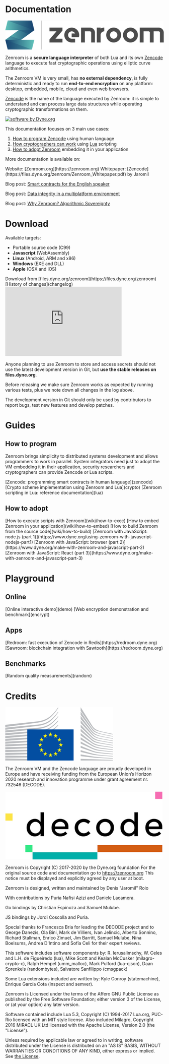 # Documentation

![Zenroom logo](img/zenroom_logotype.png)

Zenroom is a **secure language interpreter** of both Lua and its own
[Zencode](zencode) language to execute fast cryptographic operations using
elliptic curve arithmetics.

The Zenroom VM is very small, has **no external dependency**, is fully
deterministic and ready to run **end-to-end encryption** on any platform:
desktop, embedded, mobile, cloud and even web browsers.

[Zencode](zencode) is the name of the language executed by Zenroom: it is simple
to understand and can process large data structures while operating
cryptographic transformations on them.

[![software by Dyne.org](https://files.dyne.org/software_by_dyne.png)](http://www.dyne.org)

This documentation focuses on 3 main use cases:

1. [How to program Zencode](#how-to-program) using human language
2. [How cryptographers can work](/crypto) using [Lua](/lua) scripting
3. [How to adopt Zenroom](#how-to-adopt) embedding it in your application

More documentation is available on:

<span class="big">
<span class="mdi mdi-home"></span> Website: [Zenroom.org](https://zenroom.org)
</span>

<span class="big">
<span class="mdi mdi-school"></span> Whitepaper: [Zencode](https://files.dyne.org/zenroom/Zenroom_Whitepaper.pdf) by Jaromil
</span>

<span class="mdi mdi-vote"></span> Blog post: [Smart contracts for the English speaker](https://decodeproject.eu/blog/smart-contracts-english-speaker)

<span class="mdi mdi-puzzle"></span> Blog post: [Data integrity in a multiplatform environment](https://decodeproject.eu/blog/cryptographic-data-integrity-multiplatform-environment)

<span class="mdi mdi-hand"></span> Blog post: [Why Zenroom? Algorithmic Sovereignty](https://decodeproject.eu/blog/algorithmic-sovereignty-decode)



# Download

<span class="mdi mdi-target"></span>
Available targets:

- Portable source code (C99)
- **Javascript** (WebAssembly)
- **Linux** (Android, ARM and x86)
- **Windows** (EXE and DLL)
- **Apple** (OSX and iOS)

<span class="big">
<span class="mdi mdi-download"></span>
Download from [files.dyne.org/zenroom](https://files.dyne.org/zenroom)
</span>

<span class="big">
<span class="mdi mdi-history"></span>
[History of changes](changelog)
</span>

<iframe src='https://www.openhub.net/p/zenroom/widgets/project_factoids_stats' scrolling='no' marginHeight='0' marginWidth='0' style='height: 220px; width: 370px; border: none'></iframe>

Anyone planning to use Zenroom to store and access secrets should not
use the latest development version in Git, but **use the stable
releases on files.dyne.org**.

Before releasing we make sure Zenroom works as expected by running
various tests, plus we note down all changes in the log above.

The development version in Git should only be used by contributors to
report bugs, test new features and develop patches.

# Guides


## How to program

Zenroom brings simplicity to distributed systems development and
allows programmers to work in parallel. System integrators need just
to adopt the VM embedding it in their application, security
researchers and cryptographers can provide Zencode or Lua scripts.

<span class="big">
<span class="mdi mdi-flag"></span>
[Zencode: programming smart contracts in human language](zencode)
</span>

<span class="big">
<span class="mdi mdi-math-compass"></span>
[Crypto scheme implementation using Zenroom and Lua](crypto)
</span>

<span class="big">
<span class="mdi mdi-code-braces"></span>
[Zenroom scripting in Lua: reference documentation](lua)
</span>

## How to adopt

<span class="big">
<span class="mdi mdi-run"></span>
[How to execute scripts with Zenroom](wiki/how-to-exec)
</span>

<span class="big">
<span class="mdi mdi-package"></span>
[How to embed Zenroom in your application](wiki/how-to-embed)
</span>

<span class="big">
<span class="mdi mdi-cogs"></span>
[How to build Zenroom from the source code](wiki/how-to-build)
</span>

<span class="big">
<span class="mdi mdi-nodejs"></span>
[Zenroom with JavaScript: node.js (part 1)](https://www.dyne.org/using-zenroom-with-javascript-nodejs-part1)
</span>

<span class="big">
<span class="mdi mdi-language-javascript"></span>
[Zenroom with JavaScript: browser (part 2)](https://www.dyne.org/make-with-zenroom-and-javascript-part-2)
</span>

<span class="big">
<span class="mdi mdi-react"></span>
[Zenroom with JavaScript: React (part 3)](https://www.dyne.org/make-with-zenroom-and-javascript-part-3)
</span>



# Playground

## Online

<span class="big">
<span class="mdi mdi-hand-pointing-right"></span>
[Online interactive demo](demo)
</span>

<span class="big">
<span class="mdi mdi-web"></span>
[Web encryption demonstration and benchmark](encrypt)
</span>

## Apps

<span class="big">
<span class="mdi mdi-network"></span>
[Redroom: fast execution of Zencode in Redis](https://redroom.dyne.org)
</span>

<span class="big">
<span class="mdi mdi-eye"></span>
[Sawroom: blockchain integration with Sawtooth](https://redroom.dyne.org)
</span>

## Benchmarks

<span class="big">
<span class="mdi mdi-cloud-alert"></span>
[Random quality measurements](random)
</span>


# Credits

![Project funded by the European Commission](img/ec_logo.png)

The Zenroom VM and the Zencode language are proudly developed in
Europe and have receiving funding from the European Union’s Horizon
2020 research and innovation programme under grant agreement
nr. 732546 (DECODE).

[![DECODE project](img/decode.jpg)](https://decodeproject.eu)

Zenroom is Copyright (C) 2017-2020 by the Dyne.org foundation
For the original source code and documentation go to https://zenroom.org
This notice must be displayed and explicitly agreed by any user at boot.

Zenroom is designed, written and maintained by Denis "Jaromil" Roio

With contributions by Puria Nafisi Azizi and Daniele Lacamera.

Go bindings by Christian Espinoza and Samuel Mulube.

JS bindings by Jordi Coscolla and Puria.

Special thanks to Francesca Bria for leading the DECODE project and to
George Danezis, Ola Bini, Mark de Villiers, Ivan Jelincic, Alberto
Sonnino, Richard Stallman, Enrico Zimuel, Jim Barritt, Samuel Mulube,
Nina Boelsums, Andrea D'Intino and Sofía Celi for their expert
reviews.

This software includes software components by: R. Ierusalimschy,
W. Celes and L.H. de Figueiredo (lua), Mike Scott and Kealan McCusker
(milagro-crypto-c), Ralph Hempel (umm_malloc), Mark Pulford
(lua-cjson), Daan Sprenkels (randombytes), Salvatore Sanfilippo
(cmsgpack)

Some Lua extensions included are written by: Kyle Conroy
(statemachine), Enrique García Cota (inspect and semver).

Zenroom is Licensed under the terms of the Affero GNU Public License as
published by the Free Software Foundation; either version 3 of the
License, or (at your option) any later version.

Software contained include Lua 5.3, Copyright (C) 1994-2017 Lua.org,
PUC-Rio licensed with an MIT style license. Also included Milagro,
Copyright 2016 MIRACL UK Ltd licensed with the Apache License, Version
2.0 (the "License").

<!-- We are committed to contribute our code to communities and societies -->
<!-- adopting it as free and open source, according to the Free Software -->
<!-- Foundation guidelines and GNU artisanal traditions. Here is our -->
<!-- [Contributor License Agreement](Agreement.md). -->

Unless required by applicable law or agreed to in writing, software
distributed under the License is distributed on an "AS IS" BASIS,
WITHOUT WARRANTIES OR CONDITIONS OF ANY KIND, either express or
implied.  See [the License](LICENSE.txt).
